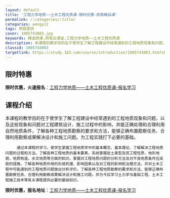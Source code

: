 ```yaml
---
layout: default
title: '工程力学地质——土木工程优质课-限时优惠-网易精品课'
permalink: /:categories/:title/
categories: wangyi2
tags: 网易提供
cover: 1005743003.jpg
keywords: 精选网课,网易云课堂,工程力学地质——土木工程优质课
description: 本课程的教学目的在于使学生了解工程建设中经常遇到的工程地质现象和问题，以及这些现象和问题对工程建筑设计、施工过程中的影响
classid: 1005743003
targetlink: https://study.163.com/course/introduction/1005743003.htm?share=1&shareId=1025206652&utm_campaign=share&utm_medium=iphoneShare&utm_source=&utm_u=1025206652
---
```


## 限时特惠

**限时优惠，火速报名**：[工程力学地质——土木工程优质课-报名学习](https://study.163.com/course/introduction/1005743003.htm?share=1&shareId=1025206652&utm_campaign=share&utm_medium=iphoneShare&utm_source=&utm_u=1025206652)

## 课程介绍

本课程的教学目的在于使学生了解工程建设中经常遇到的工程地质现象和问题，以及这些现象和问题对工程建筑设计、施工过程中的影响，并能正确处理和合理利用自然地质条件，了解各种工程地质勘察的要求和方法，能够正确布置勘察任务、合理利用勘察成果解决设计和施工问题。为工程实践打下必要的基础。

         通过本课程的学习，使学生掌握工程地质学中的基本概念、基本理论、了解解决工程地质问题的过程和方法。了解各种工程地质的基本要素，系统掌握岩土类型及其工程性质，地形地貌，地质构造，水文地质等方面的知识。掌握对工程地质问题的分析方法及对不良地质条件应采取的措施，了解各种地质作用的形成机理、影响因素以及对工程的影响和治理方法，并对土木工程中可能遇到的工程地质问题做出分析评价。了解各种工程地质勘察的要求和方法，能够正确布置勘察任务、合理利用勘察成果解决设计和施工问题。并为今后学习土力学与基础工程、土木工程施工技术等有关课程提供必要的基础知识。

**限时优惠，报名地址**：[工程力学地质——土木工程优质课-报名学习](https://study.163.com/course/introduction/1005743003.htm?share=1&shareId=1025206652&utm_campaign=share&utm_medium=iphoneShare&utm_source=&utm_u=1025206652)

